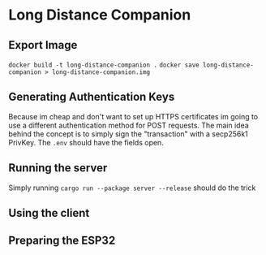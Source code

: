 # Long Distance Companion

## Export Image
`docker build -t long-distance-companion .`
`docker save long-distance-companion > long-distance-companion.img`

## Generating Authentication Keys

Because im cheap and don't want to set up HTTPS certificates im going to use a different authentication method for POST
requests.
The main idea behind the concept is to simply sign the "transaction" with a secp256k1 PrivKey. The `.env` should have
the fields open.

## Running the server

Simply running `cargo run --package server --release` should do the trick

## Using the client

## Preparing the ESP32